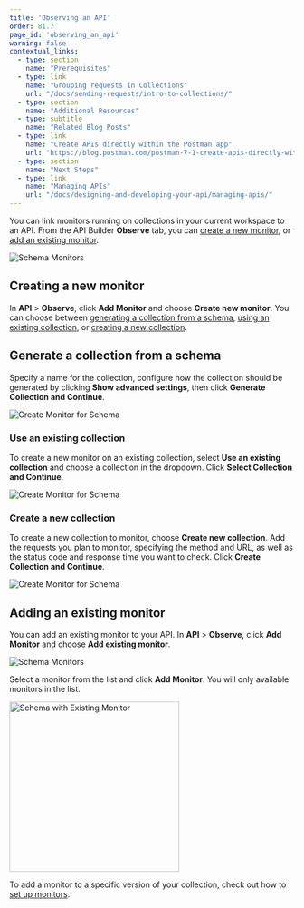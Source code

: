 ```yaml
---
title: 'Observing an API'
order: 81.7
page_id: 'observing_an_api'
warning: false
contextual_links:
  - type: section
    name: "Prerequisites"
  - type: link
    name: "Grouping requests in Collections"
    url: "/docs/sending-requests/intro-to-collections/"
  - type: section
    name: "Additional Resources"
  - type: subtitle
    name: "Related Blog Posts"
  - type: link
    name: "Create APIs directly within the Postman app"
    url: "https://blog.postman.com/postman-7-1-create-apis-directly-within-the-postman-app/"
  - type: section
    name: "Next Steps"
  - type: link
    name: "Managing APIs"
    url: "/docs/designing-and-developing-your-api/managing-apis/"
---
```


You can link monitors running on collections in your current workspace to an API. From the API Builder **Observe** tab, you can [create a new monitor](#creating-a-new-monitor), or [add an existing monitor](#adding-an-existing-monitor).

![Schema Monitors](https://assets.postman.com/postman-docs/schema-monitors.jpg)

## Creating a new monitor

In __API__ &gt; **Observe**, click __Add Monitor__ and choose **Create new monitor**. You can choose between [generating a collection from a schema](#generate-a-collection-from-a-schema), [using an existing collection](#use-an-existing-collection), or [creating a new collection](#create-a-new-collection).

## Generate a collection from a schema

Specify a name for the collection, configure how the collection should be generated by clicking **Show advanced settings**, then click **Generate Collection and Continue**.

![Create Monitor for Schema](https://assets.postman.com/postman-docs/api-builder-generate-monitor.jpg)

### Use an existing collection

To create a new monitor on an existing collection, select **Use an existing collection** and choose a collection in the dropdown. Click **Select Collection and Continue**.

![Create Monitor for Schema](https://assets.postman.com/postman-docs/api-builder-monitor-from-collection.jpg)

### Create a new collection

To create a new collection to monitor, choose **Create new collection**. Add the requests you plan to monitor, specifying the method and URL, as well as the status code and response time you want to check. Click **Create Collection and Continue**.

![Create Monitor for Schema](https://assets.postman.com/postman-docs/api-builder-monitor-from-scratch.jpg)

## Adding an existing monitor

You can add an existing monitor to your API. In __API__ &gt; **Observe**, click **Add Monitor** and choose **Add existing monitor**.

![Schema Monitors](https://assets.postman.com/postman-docs/schema-monitors.jpg)

Select a monitor from the list and click **Add Monitor**. You will only available monitors in the list.

<img alt="Schema with Existing Monitor" src="https://assets.postman.com/postman-docs/existing-monitor-schema.jpg" width="300px"/>

To add a monitor to a specific version of your collection, check out how to [set up monitors](/docs/designing-and-developing-your-api/monitoring-your-api/setting-up-monitor/).
